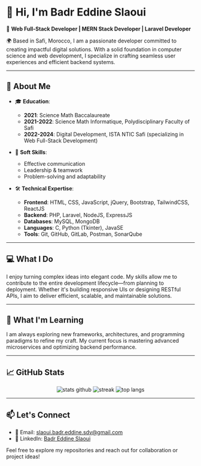 # 👋 Hi, I'm Badr Eddine Slaoui

🎯 **Web Full-Stack Developer | MERN Stack Developer | Laravel Developer**

🌍 Based in Safi, Morocco, I am a passionate developer committed to creating impactful digital solutions. With a solid foundation in computer science and web development, I specialize in crafting seamless user experiences and efficient backend systems.

---

## 🚀 About Me

- 🎓 **Education**: 
  - **2021**: Science Math Baccalaureate
  - **2021-2022**: Science Math Informatique, Polydisciplinary Faculty of Safi
  - **2022-2024**: Digital Development, ISTA NTIC Safi (specializing in Web Full-Stack Development)

- 🌟 **Soft Skills**:
  - Effective communication
  - Leadership & teamwork
  - Problem-solving and adaptability

- 🛠️ **Technical Expertise**:
  - **Frontend**: HTML, CSS, JavaScript, jQuery, Bootstrap, TailwindCSS, ReactJS
  - **Backend**: PHP, Laravel, NodeJS, ExpressJS
  - **Databases**: MySQL, MongoDB
  - **Languages**: C, Python (Tkinter), JavaSE
  - **Tools**: Git, GitHub, GitLab, Postman, SonarQube

---

## 💻 What I Do

I enjoy turning complex ideas into elegant code. My skills allow me to contribute to the entire development lifecycle—from planning to deployment. Whether it's building responsive UIs or designing RESTful APIs, I aim to deliver efficient, scalable, and maintainable solutions.

---

## 🌱 What I'm Learning

I am always exploring new frameworks, architectures, and programming paradigms to refine my craft. My current focus is mastering advanced microservices and optimizing backend performance.

---

## 📈 GitHub Stats

<p align="center">
  <img src="https://github-readme-stats.vercel.app/api?username=Badr-Eddine-Slaoui&show_icons=true&theme=radical" alt="stats github"/>
  <img src="https://github-readme-streak-stats.herokuapp.com/?user=Badr-Eddine-Slaouitheme=radical" alt="streak"/>
  <img src="https://github-readme-stats.vercel.app/api/top-langs/?username=Badr-Eddine-Slaoui&layout=compact&theme=radical" alt="top langs"/>
</p>

---

## 📫 Let's Connect

- 📧 Email: [slaoui.badr.eddine.sdv@gmail.com](mailto:slaoui.badr.eddine.sdv@gmail.com)
- 💼 LinkedIn: [Badr Eddine Slaoui](https://linkedin.com/in/badr-eddine-slaoui)

Feel free to explore my repositories and reach out for collaboration or project ideas!

